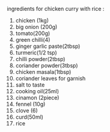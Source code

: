 ingredients for chicken curry with rice :

1.  chicken (1kg)
2. big onion (200g)
3. tomato(200g)
4. green chilli(4)
5. ginger garlic paste(2tbsp)
6. turmeric(1/2 tsp)
7. chilli powder(2tbsp)
8. coriander powder(3tbsp)
9. chicken masala(1tbsp)
10. coriander leaves for garnish
11. salt to taste
12. cooking oil(25ml)
13. cinamon (2piece)
14. fennel (10g)
15. clove (6)
16. curd(50ml)
17. rice 